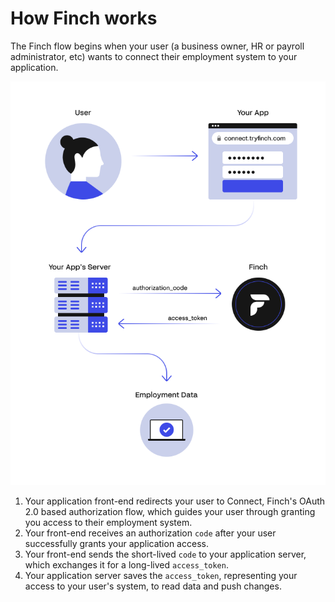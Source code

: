 # How Finch works

The Finch flow begins when your user (a business owner, HR or payroll administrator, etc) wants to connect their employment system to your application.

<!--
focus: false
-->
![](../../assets/images/howFinchWorks5.png)

1. Your application front-end redirects your user to Connect, Finch's OAuth 2.0 based authorization flow, which guides your user through granting you access to their employment system.
2. Your front-end receives an authorization `code` after your user successfully grants your application access.
3. Your front-end sends the short-lived `code` to your application server, which exchanges it for a long-lived `access_token`.
4. Your application server saves the `access_token`, representing your access to your user's system, to read data and push changes.
